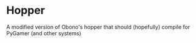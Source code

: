 # Hopper
A modified version of Obono's hopper that should (hopefully) compile for PyGamer (and other systems)
